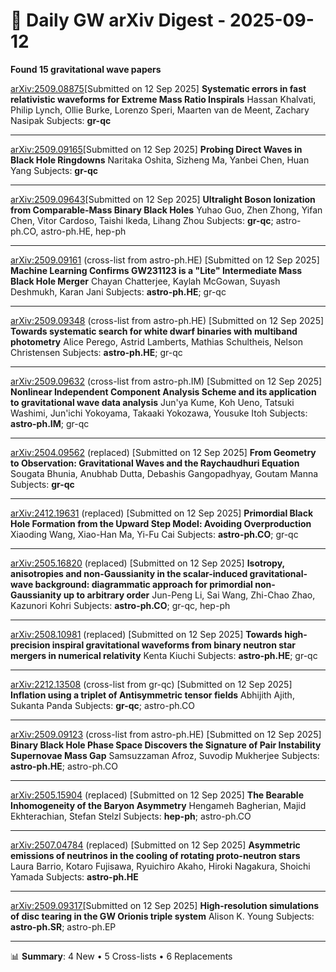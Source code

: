 # 📡 Daily GW arXiv Digest - 2025-09-12
**Found 15 gravitational wave papers**

[arXiv:2509.08875](https://arxiv.org/abs/2509.08875)[Submitted on 12 Sep 2025]
**Systematic errors in fast relativistic waveforms for Extreme Mass Ratio Inspirals**
Hassan Khalvati, Philip Lynch, Ollie Burke, Lorenzo Speri, Maarten van de Meent, Zachary Nasipak
Subjects: **gr-qc**

---

[arXiv:2509.09165](https://arxiv.org/abs/2509.09165)[Submitted on 12 Sep 2025]
**Probing Direct Waves in Black Hole Ringdowns**
Naritaka Oshita, Sizheng Ma, Yanbei Chen, Huan Yang
Subjects: **gr-qc**

---

[arXiv:2509.09643](https://arxiv.org/abs/2509.09643)[Submitted on 12 Sep 2025]
**Ultralight Boson Ionization from Comparable-Mass Binary Black Holes**
Yuhao Guo, Zhen Zhong, Yifan Chen, Vitor Cardoso, Taishi Ikeda, Lihang Zhou
Subjects: **gr-qc**; astro-ph.CO, astro-ph.HE, hep-ph

---

[arXiv:2509.09161](https://arxiv.org/abs/2509.09161) (cross-list from astro-ph.HE) [Submitted on 12 Sep 2025]
**Machine Learning Confirms GW231123 is a "Lite" Intermediate Mass Black Hole Merger**
Chayan Chatterjee, Kaylah McGowan, Suyash Deshmukh, Karan Jani
Subjects: **astro-ph.HE**; gr-qc

---

[arXiv:2509.09348](https://arxiv.org/abs/2509.09348) (cross-list from astro-ph.HE) [Submitted on 12 Sep 2025]
**Towards systematic search for white dwarf binaries with multiband photometry**
Alice Perego, Astrid Lamberts, Mathias Schultheis, Nelson Christensen
Subjects: **astro-ph.HE**; gr-qc

---

[arXiv:2509.09632](https://arxiv.org/abs/2509.09632) (cross-list from astro-ph.IM) [Submitted on 12 Sep 2025]
**Nonlinear Independent Component Analysis Scheme and its application to gravitational wave data analysis**
Jun'ya Kume, Koh Ueno, Tatsuki Washimi, Jun'ichi Yokoyama, Takaaki Yokozawa, Yousuke Itoh
Subjects: **astro-ph.IM**; gr-qc

---

[arXiv:2504.09562](https://arxiv.org/abs/2504.09562) (replaced) [Submitted on 12 Sep 2025]
**From Geometry to Observation: Gravitational Waves and the Raychaudhuri Equation**
Sougata Bhunia, Anubhab Dutta, Debashis Gangopadhyay, Goutam Manna
Subjects: **gr-qc**

---

[arXiv:2412.19631](https://arxiv.org/abs/2412.19631) (replaced) [Submitted on 12 Sep 2025]
**Primordial Black Hole Formation from the Upward Step Model: Avoiding Overproduction**
Xiaoding Wang, Xiao-Han Ma, Yi-Fu Cai
Subjects: **astro-ph.CO**; gr-qc

---

[arXiv:2505.16820](https://arxiv.org/abs/2505.16820) (replaced) [Submitted on 12 Sep 2025]
**Isotropy, anisotropies and non-Gaussianity in the scalar-induced gravitational-wave background: diagrammatic approach for primordial non-Gaussianity up to arbitrary order**
Jun-Peng Li, Sai Wang, Zhi-Chao Zhao, Kazunori Kohri
Subjects: **astro-ph.CO**; gr-qc, hep-ph

---

[arXiv:2508.10981](https://arxiv.org/abs/2508.10981) (replaced) [Submitted on 12 Sep 2025]
**Towards high-precision inspiral gravitational waveforms from binary neutron star mergers in numerical relativity**
Kenta Kiuchi
Subjects: **astro-ph.HE**; gr-qc

---

[arXiv:2212.13508](https://arxiv.org/abs/2212.13508) (cross-list from gr-qc) [Submitted on 12 Sep 2025]
**Inflation using a triplet of Antisymmetric tensor fields**
Abhijith Ajith, Sukanta Panda
Subjects: **gr-qc**; astro-ph.CO

---

[arXiv:2509.09123](https://arxiv.org/abs/2509.09123) (cross-list from astro-ph.HE) [Submitted on 12 Sep 2025]
**Binary Black Hole Phase Space Discovers the Signature of Pair Instability Supernovae Mass Gap**
Samsuzzaman Afroz, Suvodip Mukherjee
Subjects: **astro-ph.HE**; astro-ph.CO

---

[arXiv:2505.15904](https://arxiv.org/abs/2505.15904) (replaced) [Submitted on 12 Sep 2025]
**The Bearable Inhomogeneity of the Baryon Asymmetry**
Hengameh Bagherian, Majid Ekhterachian, Stefan Stelzl
Subjects: **hep-ph**; astro-ph.CO

---

[arXiv:2507.04784](https://arxiv.org/abs/2507.04784) (replaced) [Submitted on 12 Sep 2025]
**Asymmetric emissions of neutrinos in the cooling of rotating proto-neutron stars**
Laura Barrio, Kotaro Fujisawa, Ryuichiro Akaho, Hiroki Nagakura, Shoichi Yamada
Subjects: **astro-ph.HE**

---

[arXiv:2509.09317](https://arxiv.org/abs/2509.09317)[Submitted on 12 Sep 2025]
**High-resolution simulations of disc tearing in the GW Orionis triple system**
Alison K. Young
Subjects: **astro-ph.SR**; astro-ph.EP

---

📊 **Summary**: 4 New • 5 Cross-lists • 6 Replacements